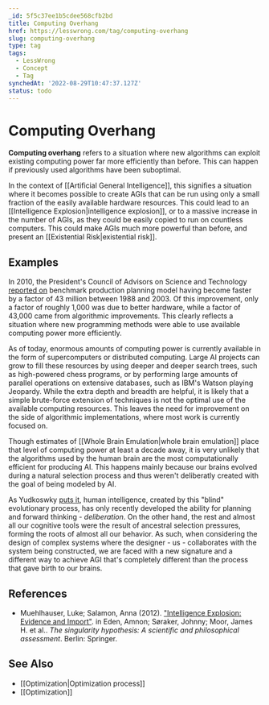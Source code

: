 ```yaml
---
_id: 5f5c37ee1b5cdee568cfb2bd
title: Computing Overhang
href: https://lesswrong.com/tag/computing-overhang
slug: computing-overhang
type: tag
tags:
  - LessWrong
  - Concept
  - Tag
synchedAt: '2022-08-29T10:47:37.127Z'
status: todo
---
```


# Computing Overhang

**Computing overhang** refers to a situation where new algorithms can exploit existing computing power far more efficiently than before. This can happen if previously used algorithms have been suboptimal.

In the context of [[Artificial General Intelligence]], this signifies a situation where it becomes possible to create AGIs that can be run using only a small fraction of the easily available hardware resources. This could lead to an [[Intelligence Explosion|intelligence explosion]], or to a massive increase in the number of AGIs, as they could be easily copied to run on countless computers. This could make AGIs much more powerful than before, and present an [[Existential Risk|existential risk]].

## Examples

In 2010, the President's Council of Advisors on Science and Technology [reported on](http://www.whitehouse.gov/sites/default/files/microsites/ostp/pcast-nitrd-report-2010.pdf) benchmark production planning model having become faster by a factor of 43 million between 1988 and 2003. Of this improvement, only a factor of roughly 1,000 was due to better hardware, while a factor of 43,000 came from algorithmic improvements. This clearly reflects a situation where new programming methods were able to use available computing power more efficiently.

As of today, enormous amounts of computing power is currently available in the form of supercomputers or distributed computing. Large AI projects can grow to fill these resources by using deeper and deeper search trees, such as high-powered chess programs, or by performing large amounts of parallel operations on extensive databases, such as IBM's Watson playing Jeopardy. While the extra depth and breadth are helpful, it is likely that a simple brute-force extension of techniques is not the optimal use of the available computing resources. This leaves the need for improvement on the side of algorithmic implementations, where most work is currently focused on.

Though estimates of [[Whole Brain Emulation|whole brain emulation]] place that level of computing power at least a decade away, it is very unlikely that the algorithms used by the human brain are the most computationally efficient for producing AI. This happens mainly because our brains evolved during a natural selection process and thus weren't deliberatly created with the goal of being modeled by AI.

As Yudkoswky [puts it](http://intelligence.org/files/LOGI.pdf), human intelligence, created by this "blind" evolutionary process, has only recently developed the ability for planning and forward thinking - *deliberation*. On the other hand, the rest and almost all our cognitive tools were the result of ancestral selection pressures, forming the roots of almost all our behavior. As such, when considering the design of complex systems where the designer - us - collaborates with the system being constructed, we are faced with a new signature and a different way to achieve AGI that's completely different than the process that gave birth to our brains.

## References

- Muehlhauser, Luke; Salamon, Anna (2012). ["Intelligence Explosion: Evidence and Import"](http://intelligence.org/files/IE-EI.pdf). in Eden, Amnon; Søraker, Johnny; Moor, James H. et al.. *The singularity hypothesis: A scientific and philosophical assessment*. Berlin: Springer.

## See Also

- [[Optimization|Optimization process]]
- [[Optimization]]
